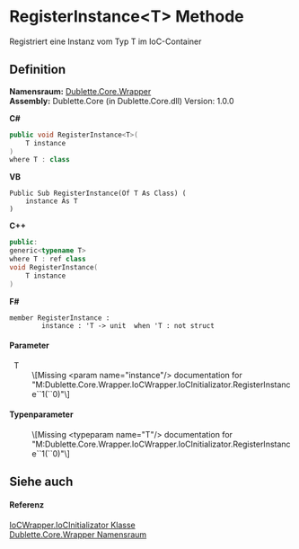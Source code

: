# RegisterInstance&lt;T&gt; Methode


Registriert eine Instanz vom Typ T im IoC-Container



## Definition
**Namensraum:** <a href="N_Dublette_Core_Wrapper.md">Dublette.Core.Wrapper</a>  
**Assembly:** Dublette.Core (in Dublette.Core.dll) Version: 1.0.0

**C#**
``` C#
public void RegisterInstance<T>(
	T instance
)
where T : class

```
**VB**
``` VB
Public Sub RegisterInstance(Of T As Class) ( 
	instance As T
)
```
**C++**
``` C++
public:
generic<typename T>
where T : ref class
void RegisterInstance(
	T instance
)
```
**F#**
``` F#
member RegisterInstance : 
        instance : 'T -> unit  when 'T : not struct
```



#### Parameter
<dl><dt>  T</dt><dd>\[Missing &lt;param name="instance"/&gt; documentation for "M:Dublette.Core.Wrapper.IoCWrapper.IoCInitializator.RegisterInstance``1(``0)"\]</dd></dl>

#### Typenparameter
<dl><dt /><dd>\[Missing &lt;typeparam name="T"/&gt; documentation for "M:Dublette.Core.Wrapper.IoCWrapper.IoCInitializator.RegisterInstance``1(``0)"\]</dd></dl>

## Siehe auch


#### Referenz
<a href="T_Dublette_Core_Wrapper_IoCWrapper_IoCInitializator.md">IoCWrapper.IoCInitializator Klasse</a>  
<a href="N_Dublette_Core_Wrapper.md">Dublette.Core.Wrapper Namensraum</a>  
